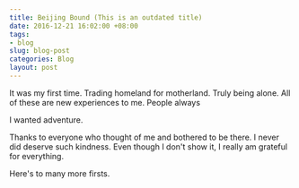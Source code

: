 ```yaml
---
title: Beijing Bound (This is an outdated title)
date: 2016-12-21 16:02:00 +08:00
tags:
- blog
slug: blog-post
categories: Blog
layout: post
---
```


It was my first time. Trading homeland for motherland. Truly being alone. All of these are new experiences to me.
People always 











I wanted adventure.












Thanks to everyone who thought of me and bothered to be there. I never did deserve such kindness. Even though I don't show it, I really am grateful for everything.

Here's to many more firsts.

<div class="whitespace"></div>